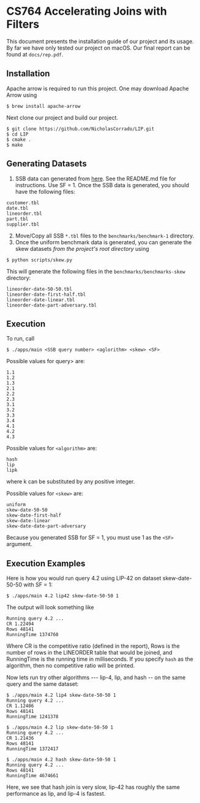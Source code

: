 # CS764 Accelerating Joins with Filters

This document presents the installation guide of our project and its usage. By far we have only tested our project on macOS.
Our final report can be found at `docs/rep.pdf`.

## Installation

Apache arrow is required to run this project. One may download Apache Arrow using

```
$ brew install apache-arrow
```

Next clone our project and build our project. 

```
$ git clone https://github.com/NicholasCorrado/LIP.git
$ cd LIP
$ cmake .
$ make
```
## Generating Datasets

1. SSB data can generated from [here](https://github.com/UWQuickstep/SQL-benchmark-data-generator/tree/master/ssbgen). See the README.md file for instructions. Use SF = 1. Once the SSB data is generated, you should have the following files:
```
customer.tbl
date.tbl
lineorder.tbl
part.tbl
supplier.tbl
```
2. Move/Copy all SSB `*.tbl` files to the `benchmarks/benchmark-1` directory. 
3. Once the uniform benchmark data is generated, you can generate the skew datasets *from the project's root directory* using
```
$ python scripts/skew.py
```
This will generate the following files in the `benchmarks/benchmarks-skew` directory:

```
lineorder-date-50-50.tbl
lineorder-date-first-half.tbl
lineorder-date-linear.tbl
lineorder-date-part-adversary.tbl
```

## Execution
To run, call

```
$ ./apps/main <SSB query number> <aglorithm> <skew> <SF> 
```

Possible values for query> are:
  
```
1.1
1.2
1.3
2.1
2.2
2.3
3.1
3.2
3.3
3.4
4.1
4.2
4.3
```

Possible values for `<algorithm>` are:
  
```
hash
lip
lipk
```

where k can be substituted by any positive integer.

Possible values for `<skew>` are:

```
uniform
skew-date-50-50
skew-date-first-half
skew-date-linear
skew-date-date-part-adversary
```

Because you generated SSB for SF = 1, you must use 1 as the `<SF>` argument.

## Execution Examples

Here is how you would run query 4.2 using LIP-42 on dataset skew-date-50-50 with SF = 1:

```
$ ./apps/main 4.2 lip42 skew-date-50-50 1
```

The output will look something like 

```
Running query 4.2 ...
CR 1.22494
Rows 48141
RunningTime 1374760
```
Where CR is the competitive ratio (defined in the report), Rows is the number of rows in the LINEORDER table that would be joined, and RunningTime is the running time in milliseconds. If you specify `hash` as the algorithm, then no competitive ratio will be printed.

Now lets run try other algorithms --- lip-4, lip, and hash -- on the same query and the same dataset:

```
$ ./apps/main 4.2 lip4 skew-date-50-50 1
Running query 4.2 ...
CR 1.12406
Rows 48141
RunningTime 1241378
```
```
$ ./apps/main 4.2 lip skew-date-50-50 1
Running query 4.2 ...
CR 1.21436
Rows 48141
RunningTime 1372417
```

```
$ ./apps/main 4.2 hash skew-date-50-50 1
Running query 4.2 ...
Rows 48141
RunningTime 4674661
```

Here, we see that hash join is very slow, lip-42 has roughly the same performance as lip, and lip-4 is fastest.
